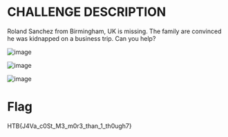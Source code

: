 # CHALLENGE DESCRIPTION
Roland Sanchez from Birmingham, UK is missing. The family are convinced he was kidnapped on a business trip. Can you help?

![image](https://github.com/user-attachments/assets/b85a88d1-be73-42b4-935c-eafbc83b7259)

![image](https://github.com/user-attachments/assets/94ea2505-581a-42a2-a330-23562408d141)

![image](https://github.com/user-attachments/assets/efb760ab-2d76-4ee3-8370-7f79b4935347)

# Flag 
HTB{J4Va_c0St_M3_m0r3_than_1_th0ugh7}
